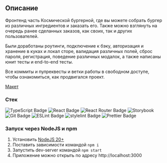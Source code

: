 ## Описание

Фронтенд часть Космической бургерной, где вы можете собрать бургер из различных ингредиентов и заказать его. Также можно взглянуть на очередь ранее сделанных заказов, как своих, так и других пользователей.

Были доработаны роутинги, подключение к бэку, авторизация и хранение в куках и локал сторе, валидация различных полей, сброс пароля, регистрация, поведение различных модалок, а также написаны юнит тесты и end-to-end тесты.

Все коммиты и пулреквесты и ветки работы в свободном доступе, чтобы ознакомиться, как продвигался проект.

[Макет](<https://www.figma.com/file/vIywAvqfkOIRWGOkfOnReY/React-Fullstack_-Проектные-задачи-(3-месяца)_external_link?type=design&node-id=0-1&mode=design>)

### Стек
![TypeScript Badge](https://img.shields.io/badge/TypeScript-3178C6?logo=typescript&logoColor=fff&style=plastic) ![React Badge](https://img.shields.io/badge/React-61DAFB?logo=react&logoColor=000&style=plastic) ![React Router Badge](https://img.shields.io/badge/React%20Router-CA4245?logo=reactrouter&logoColor=fff&style=plastic) ![Storybook](https://img.shields.io/badge/Storybook-FF4785?logo=storybook&logoColor=fff&style=plastic)![Git Badge](https://img.shields.io/badge/Git-F05032?logo=git&logoColor=fff&style=plastic) ![ESLint Badge](https://img.shields.io/badge/ESLint-4B32C3?logo=eslint&logoColor=fff&style=plastic) ![stylelint Badge](https://img.shields.io/badge/stylelint-263238?logo=stylelint&logoColor=fff&style=plastic) ![Prettier Badge](https://img.shields.io/badge/Prettier-F7B93E?logo=prettier&logoColor=fff&style=plastic)

### Запуск через NodeJS и npm

1. Установить [NodeJS 20+](https://nodejs.org/en)
2. Поставить зависимости командой `npm i`
3. Запустить dev-server командой `npm start`
4. Приложение можно открыть по адресу http://localhost:3000
